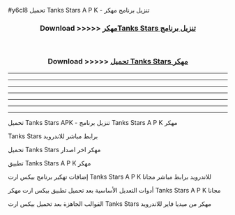 #y6cl8 تحميل Tanks Stars  A P K - تنزيل برنامج مهكر



<div align="center">
<h3>Download >>>>> <a href="https://runaway1.web.app/?sq=Tanks Stars ">مهكرTanks Stars  تنزيل برنامج</a></h3><br>

<h3>Download >>>>> <a href="https://runaway1.web.app/?sq=Tanks Stars ">تحميل Tanks Stars  مهكر</a></h3>
</div>


----------------------------------------------------------

----------------------------------------------------------

----------------------------------------------------------

----------------------------------------------------------

----------------------------------------------------------

----------------------------------------------------------

----------------------------------------------------------

تحميل Tanks Stars  APK - تنزيل برنامج Tanks Stars  A P K مهكر

Tanks Stars  برابط مباشر للاندرويد

تحميل Tanks Stars  مهكر اخر اصدار

تطبيق Tanks Stars  A P K مهكر

إضافات تهكير برنامج بيكس ارت Tanks Stars  A P K للاندرويد برابط مباشر مجانا

أدوات التعديل الأساسية بعد تحميل تطبيق بيكس ارت مهكر Tanks Stars  A P K مجانا

القوالب الجاهزة بعد تحميل بيكس ارت Tanks Stars  مهكر من ميديا فاير للاندرويد



